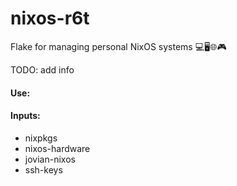 # nixos-r6t
Flake for managing personal NixOS systems 💻🖥️🌐🎮

TODO: add info
#### Use:

#### Inputs:
- nixpkgs
- nixos-hardware
- jovian-nixos
- ssh-keys
